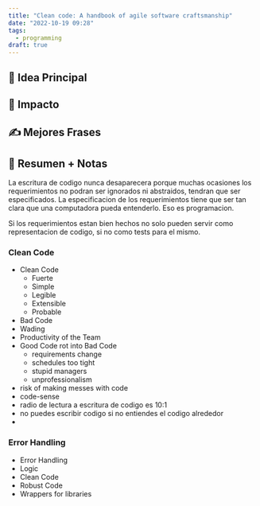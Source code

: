 ```yaml
---
title: "Clean code: A handbook of agile software craftsmanship"
date: "2022-10-19 09:28"
tags: 
  - programming
draft: true
---
```

## 🌱 Idea Principal

## 🌌 Impacto

## ✍ Mejores Frases

## 📔 Resumen + Notas
La escritura de codigo nunca desaparecera porque muchas ocasiones los requerimientos no podran ser ignorados ni abstraidos, tendran que ser especificados. La especificacion de los requerimientos tiene que ser tan clara que una computadora pueda entenderlo. Eso es programacion.

Si los requerimientos estan bien hechos no solo pueden servir como representacion de codigo, si no como tests para el mismo.

### Clean Code
- Clean Code
	- Fuerte
	- Simple
	- Legible
	- Extensible
	- Probable
- Bad Code
- Wading
- Productivity of the Team
- Good Code rot into Bad Code
	- requirements change
	- schedules too tight
	- stupid managers
	- unprofessionalism
- risk of making messes with code
- code-sense
- radio de lectura a escritura de codigo es 10:1
- no puedes escribir codigo si no entiendes el codigo alrededor
- 
### Error Handling
- Error Handling
- Logic
- Clean Code
- Robust Code
- Wrappers for libraries























